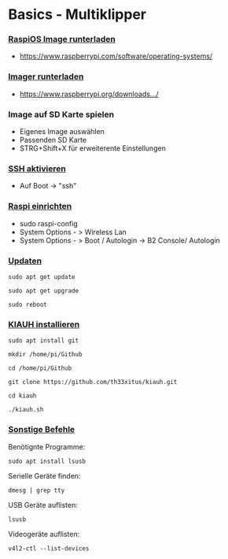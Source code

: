 # Basics - Multiklipper
   
### <u>RaspiOS Image runterladen</u>  
- https://www.raspberrypi.com/software/operating-systems/
  
  
### <u>Imager runterladen</u>  
  
- https://www.raspberrypi.org/downloads.../

### Image auf SD Karte spielen
 - Eigenes Image auswählen
 - Passenden SD Karte
 - STRG+Shift+X für erweiterente Einstellungen


### <u>SSH aktivieren</u>  
 - Auf Boot -> "ssh"  
  
### <u>Raspi einrichten</u>  
 - sudo raspi-config  
 - System Options - > Wireless Lan  
 - System Options - > Boot / Autologin -> B2 Console/  Autologin

### <u>Updaten</u>  
  

```
sudo apt get update
``` 
```
sudo apt get upgrade
```  
```
sudo reboot
```    


### <u>KIAUH installieren</u>
```
sudo apt install git
```
```
mkdir /home/pi/Github
```
```
cd /home/pi/Github
```
```
git clone https://github.com/th33xitus/kiauh.git 
```
```
cd kiauh
```
```
./kiauh.sh
```
  
### <u>Sonstige Befehle</u>  
  
Benötignte Programme:
```
sudo apt install lsusb
```

Serielle Geräte finden:
```
dmesg | grep tty
```

USB Geräte auflisten:
```
lsusb
```

Videogeräte auflisten:
```
v4l2-ctl --list-devices   
```
